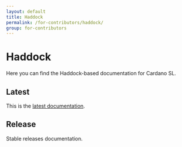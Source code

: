```yaml
---
layout: default
title: Haddock
permalink: /for-contributors/haddock/
group: for-contributors
---
```

[//]: # (Reviewed at 60033350e60408fc79f202491e6985b3b47acd90)

# Haddock

Here you can find the Haddock-based documentation for Cardano SL.

## Latest

This is the [latest documentation](/haddock/latest/index.html).

## Release

Stable releases documentation.
